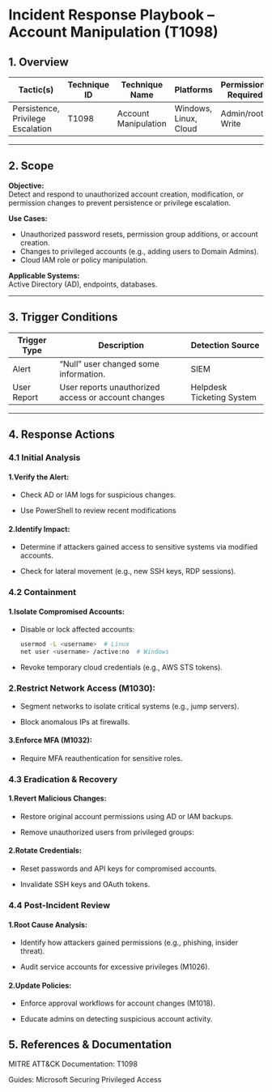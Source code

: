# Incident Response Playbook – Account Manipulation (T1098)

## 1. Overview

| Tactic(s)                    | Technique ID | Technique Name       | Platforms                       | Permissions Required                   | Last Updated |
|-----------------------------|--------------|----------------------|----------------------------------|----------------------------------------|--------------|
| Persistence, Privilege Escalation | T1098       | Account Manipulation | Windows, Linux, Cloud | Admin/root, Write |   |

---

## 2. Scope

**Objective:**  
Detect and respond to unauthorized account creation, modification, or permission changes to prevent persistence or privilege escalation.

**Use Cases:**
- Unauthorized password resets, permission group additions, or account creation.
- Changes to privileged accounts (e.g., adding users to Domain Admins).
- Cloud IAM role or policy manipulation.

**Applicable Systems:**  
Active Directory (AD), endpoints, databases.

---

## 3. Trigger Conditions

| Trigger Type | Description                                             | Detection Source                          |
|--------------|---------------------------------------------------------|-------------------------------------------|
| Alert        | “Null” user changed some information. | SIEM |
| User Report  | User reports unauthorized access or account changes     | Helpdesk Ticketing System                 |

---


## 4. Response Actions
### 4.1 Initial Analysis
#### 1.Verify the Alert:

- Check AD or IAM logs for suspicious changes. 

- Use PowerShell to review recent modifications

#### 2.Identify Impact:

- Determine if attackers gained access to sensitive systems via modified accounts.

- Check for lateral movement (e.g., new SSH keys, RDP sessions).

### 4.2 Containment
#### 1.Isolate Compromised Accounts:

- Disable or lock affected accounts:

  ```bash
  usermod -L <username>  # Linux  
  net user <username> /active:no  # Windows  
- Revoke temporary cloud credentials (e.g., AWS STS tokens).

### 2.Restrict Network Access (M1030):

- Segment networks to isolate critical systems (e.g., jump servers).

- Block anomalous IPs at firewalls.

#### 3.Enforce MFA (M1032):

- Require MFA reauthentication for sensitive roles.

### 4.3 Eradication & Recovery
#### 1.Revert Malicious Changes:

- Restore original account permissions using AD or IAM backups.

- Remove unauthorized users from privileged groups:
  
#### 2.Rotate Credentials:

- Reset passwords and API keys for compromised accounts.

- Invalidate SSH keys and OAuth tokens.


### 4.4 Post-Incident Review
#### 1.Root Cause Analysis:

- Identify how attackers gained permissions (e.g., phishing, insider threat).

- Audit service accounts for excessive privileges (M1026).

#### 2.Update Policies:

- Enforce approval workflows for account changes (M1018).

- Educate admins on detecting suspicious account activity.

## 5. References & Documentation
MITRE ATT&CK Documentation: T1098

Guides:
Microsoft Securing Privileged Access